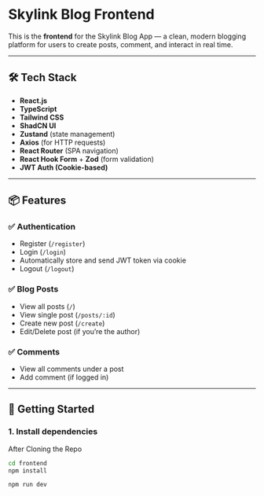 # Skylink Blog Frontend

This is the **frontend** for the Skylink Blog App — a clean, modern blogging platform for users to create posts, comment, and interact in real time.

---

## 🛠 Tech Stack

- **React.js**
- **TypeScript**
- **Tailwind CSS**
- **ShadCN UI**
- **Zustand** (state management)
- **Axios** (for HTTP requests)
- **React Router** (SPA navigation)
- **React Hook Form** + **Zod** (form validation)
- **JWT Auth (Cookie-based)**

---

## 📦 Features

### ✅ Authentication
- Register (`/register`)
- Login (`/login`)
- Automatically store and send JWT token via cookie
- Logout (`/logout`)

### ✅ Blog Posts
- View all posts (`/`)
- View single post (`/posts/:id`)
- Create new post (`/create`)
- Edit/Delete post (if you’re the author)

### ✅ Comments
- View all comments under a post
- Add comment (if logged in)

---

## 🚀 Getting Started

### 1. Install dependencies

After Cloning the Repo

```bash
cd frontend
npm install

npm run dev


